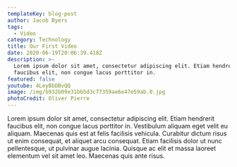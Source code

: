 ```yaml
---
templateKey: blog-post
author: Jacob Byers
tags:
  - Video
category: Technology
title: Our First Video
date: 2020-06-19T20:06:39.418Z
description: >-
  Lorem ipsum dolor sit amet, consectetur adipiscing elit. Etiam hendrerit
  faucibus elit, non congue lacus porttitor in.
featured: false
youtube: 4LeyBbDBvQQ
image: /img/b932b09e31bb5d3c77359ae6e47e59ab.0.jpg
photoCredit: Oliver Pierre
---
```

Lorem ipsum dolor sit amet, consectetur adipiscing elit. Etiam hendrerit faucibus elit, non congue lacus porttitor in. Vestibulum aliquam eget velit eu aliquam. Maecenas quis est at felis facilisis vehicula. Curabitur dictum risus ut enim consequat, et aliquet arcu consequat. Etiam facilisis dolor ut nunc pellentesque, ut pulvinar augue lacinia. Quisque ac elit et massa laoreet elementum vel sit amet leo. Maecenas quis ante risus.
